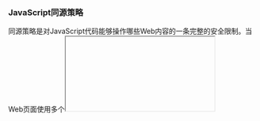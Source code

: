 ### JavaScript同源策略
同源策略是对JavaScript代码能够操作哪些Web内容的一条完整的安全限制。当Web页面使用多个<iframe>元素或者打开其他浏览器窗口的时候，
这一策略通常就会发挥作用。在这种情况下，同源策略负责管理窗口或窗体中的JavaScript代码及和其他窗口或帧的交互。具体来说，脚本只
能读取和所属文档来源相同的窗口和文档的属性。文档的来源包含协议、主机、以及载入文档的URL端口。从不同Web服务器载入的文档具有不
同的来源。通过同一主机的不同端口载入的文档具有不同的来源。使用http:协议载入的文档和使用https:协议载入的文档具有不同的来源，即
使它们来自同一个服务器。脚本本身的来源和同源策略并不相关，相关的是脚本所嵌入的文档的来源，理解这一点很重要。例如，假设一个来
自主机A的脚本被包含到(使用<script>标记的src属性)宿主B的一个Web页面中。这个脚本的来源是主机B，并且可以完整地访问包含它的文档的
内容。如果脚本打开一个新窗口并载入来自主机B的另一个文档，脚本对这个文档的内容也是具有完全的访问权限。但是，如果脚本打开第三个
窗口并载入一个来自主机C的文档(或者是来自主机A)，同源策略就会发挥作用，阻止脚本访问这个文档。实际上，同源策略并非应用于不同源的
窗口中的所有对象的所有属性。不过它应用到了其中的大多数属性，尤其是对Document对象的几乎所有属性而言。凡是包含另一个服务器中文档
的窗口或窗体，都是同源策略适用的范围。如果脚本打开一个窗口，脚本也可以关闭它，但不能以任何方式查看窗口内部。同源策略还应用与使
用XMLHttpRequest生成的HTTP请求。这个对象允许客户端JavaScript生成任意的HTTP请求到脚本所属文档的Web服务器，但是不允许脚本和其他
Web服务器，但是不允许脚本和其他Web服务器通信。

###### 同源策略的含义
我们都知道JavaScript可以操作web文档的内容，试想，如果不对这一点加以限制，那么JS可以做的事情就太多了，危险性也太高，所以就针对
它可以操作哪些文档的内容有了一个限制，这个限制就是同源策略。同源策略在什么情况下会起作用呢？当web页面使用多个<iframe>元素或者
打开其他浏览器窗口的时候，这一策略就会起作用。同源策略的含义：脚本只能读取和所属文档来源相同的窗口和文档的属性。

###### 同源的判定
这里就涉及到了一个浏览器如何判断两者是否同源以及如何判断脚本来源的问题。***注意一点：脚本本身的来源并不作为判断是否同源的依
据，而是将脚本所属文档的来源作为判断依据。***
* 1. 判断脚本来源
        例如：文档A中通过script的src引用了一个外部脚本，这个脚本时google提供的，也是从google的主机上加载到文档A中的，那么这个
        脚本的所属文档是谁呢，答案是文档A。
* 2. 判断是否同源
        理解了脚本来源，接着理解怎么判断是否同源：如果两个文档在 ***协议、主机以及载入文档的URL端口*** 这三点中有一点不同，就认为他们不
        同源。

###### 不严格同源策略
同源策略固然在安全性上有了很大提高，但这种做法属于“宁可错杀三千，不可放过一个”。如果一个多域名站点需要在不同的子域之间共享属性，同
源策略就会变得很烦人了。以下介绍三种实现“不严格的同源策略”的方法：
* 1. 使用Document对象的domain属性，默认情况下，属性domain存放的是载入文档的服务器的主机名。这一属性是可写的。如果两个窗口包含的脚本把
domain设置为了相同的值，那么这两个窗口就不再受同源策略的约束，它们就可以相互读取对方的属性。
* 2. 跨域资源共享（Cross-Origin Resource Sharing）：这种方法用新的“Origin：”请求头和新的响应头“Access-Control-Allow-Origin”来扩展
HTTP。它允许服务器用头信息显示地列出源，或使用通配符来匹配所有的源并允许由任何地址请求文件。
* 3. 跨文档消息（Cross-Document Messaging）：允许来自一个文档的脚本可以传递文本消息到另一个文档里的脚本，不管来源是否相同。调用window
对象的postMessage()方法，可以异步传递消息事件（可以用onmessage事件的处理程序函数来处理它）到窗口的文档里。一个文档里的脚本还是不能调用
在其他文档里的方法和读取属性，但它们可以用这种消息传递技术来实现安全的通信。

